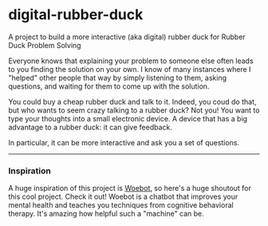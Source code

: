 # digital-rubber-duck
A project to build a more interactive (aka digital) rubber duck for Rubber Duck Problem Solving

Everyone knows that explaining your problem to someone else often leads to you finding the solution on your own. I know of many instances where I "helped" other people that way by simply listening to them, asking questions, and waiting for them to come up with the solution.

You could buy a cheap rubber duck and talk to it. Indeed, you coud do that, but who wants to seem crazy talking to a rubber duck? Not you! You want to type your thoughts into a small electronic device. A device that has a big advantage to a rubber duck: it can give feedback.

In particular, it can be more interactive and ask you a set of questions.

---

### Inspiration

A huge inspiration of this project is [Woebot](https://woebothealth.com/), so here's a huge shoutout for this cool project. Check it out! Woebot is a chatbot that improves your mental health and teaches you techniques from cognitive behavioral therapy. It's amazing how helpful such a "machine" can be.
